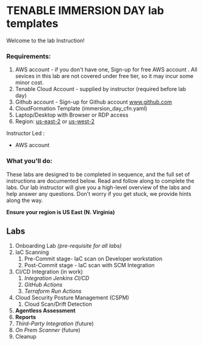 # TENABLE IMMERSION DAY lab templates 
<!---Foundation for 2023 Training/Demos, etc
Ready to go.
 --->

Welcome to the lab Instruction!

### Requirements:

1.  AWS account - if you don't have one, Sign-up for free AWS account . All sevices in this lab are not covered under free tier, so it may incur some minor cost.
1.  Tenable Cloud Account - supplied by instructor (required before lab day)
1.  Github account - Sign-up for Github account www.github.com
1.  CloudFormation Template (immersion_day_cfn.yaml)
1.  Laptop/Desktop with Browser or RDP access
1.  Region:  <u>us-east-2</u> or <u>us-west-2</u>

<!--- HIDDEN REQUIREMENTS
- S3 BUCKET TO STORE LAB FILES, NOTES AND PDFS
- IAM ROLES/PERMISSIONS
-   
--->
Instructor Led :
* AWS account 
								  
<!--- Comment

Self-paced :
If you want to run pre-requisite steps by yourself:
* AWS account - if you don't have one, Sign-up for [free AWS account](https://aws.amazon.com/free/?all-free-tier.sort-by=item.additionalFields.SortRank&all-free-tier.sort-order=asc) . All sevices in this lab are not covered under free tier, so it may incur some minor cost.
* REQUIRES Tenable cloud account.  [Sign up for a demo @ (https://www.tenable.com)
* Follow the instruction in the labs below
--->

### What you'll do:

These labs are designed to be completed in sequence, and the full set of instructions are documented below.  Read and follow along to complete the labs. Our lab instructor will give you a high-level overview of the labs and help answer any questions.  Don't worry if you get stuck, we provide hints along the way.

__**Ensure your region is US East (N. Virginia)**__

## Labs
1.  Onboarding Lab *(pre-requisite for all labs)* 
1.  IaC Scanning 
    1.    Pre-Commit stage- IaC scan on Developer
   workstation 
    1.    Post-Commit stage - IaC scan with SCM Integration
1.  CI/CD Integration (in work)
    1.  *Integration Jenkins CI/CD*
    1.  *GitHub Actions*
    1.  *Terraform Run Actions*
1.  Cloud Security Posture Management (CSPM)
    1.  Cloud Scan/Drift Detection
1.  **Agentless Assessment**
1.  **Reports**
1.  *Third-Party Integration* (future)
1.  *On Prem Scanner* (future)
1.  Cleanup 

